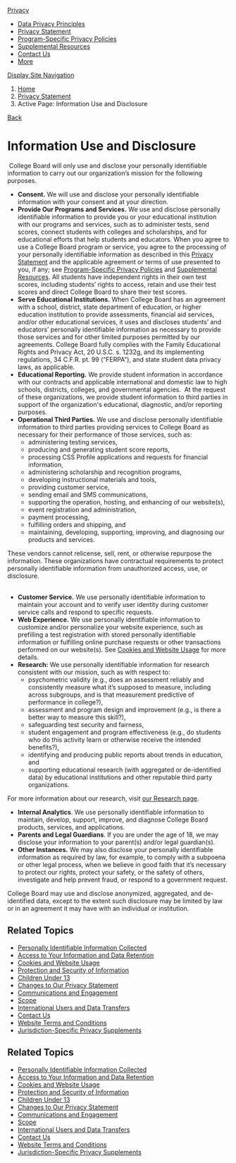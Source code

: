 [Privacy](https://privacy.collegeboard.org/)

* [Data Privacy Principles](https://privacy.collegeboard.org/data-privacy-principles)
* [Privacy Statement](https://privacy.collegeboard.org/privacy-statement)
* [Program-Specific Privacy Policies](https://privacy.collegeboard.org/program-specific-privacy-policies)
* [Supplemental Resources](https://privacy.collegeboard.org/supplemental-resources)
* [Contact Us](https://privacy.collegeboard.org/contact-us)
* [More](#)
    

[Display Site Navigation](#)

1. [Home](https://privacy.collegeboard.org/)
2. [Privacy Statement](https://privacy.collegeboard.org/privacy-statement)
3. Active Page: Information Use and Disclosure

[Back](#)

Information Use and Disclosure
==============================

 College Board will only use and disclose your personally identifiable information to carry out our organization’s mission for the following purposes.

* **Consent.** We will use and disclose your personally identifiable information with your consent and at your direction.
* **Provide Our Programs and Services.** We use and disclose personally identifiable information to provide you or your educational institution with our programs and services, such as to administer tests, send scores, connect students with colleges and scholarships, and for educational efforts that help students and educators. When you agree to use a College Board program or service, you agree to the processing of your personally identifiable information as described in this [Privacy Statement](https://privacy.collegeboard.org/node/186) and the applicable agreement or terms of use presented to you, if any; see [Program-Specific Privacy Policies](https://privacy.collegeboard.org/node/311) and [Supplemental Resources](https://privacy.collegeboard.org/node/241). All students have independent rights in their own test scores, including students’ rights to access, retain and use their test scores and direct College Board to share their test scores.
* **Serve Educational Institutions.** When College Board has an agreement with a school, district, state department of education, or higher education institution to provide assessments, financial aid services, and/or other educational services, it uses and discloses students’ and educators’ personally identifiable information as necessary to provide those services and for other limited purposes permitted by our agreements. College Board fully complies with the Family Educational Rights and Privacy Act, 20 U.S.C. s. 1232g, and its implementing regulations, 34 C.F.R. pt. 99 (“FERPA”), and state student data privacy laws, as applicable.
* **Educational Reporting.** We provide student information in accordance with our contracts and applicable international and domestic law to high schools, districts, colleges, and governmental agencies.  At the request of these organizations, we provide student information to third parties in support of the organization's educational, diagnostic, and/or reporting purposes.
* **Operational Third Parties.** We use and disclose personally identifiable information to third parties providing services to College Board as necessary for their performance of those services, such as:
    * administering testing services,
    * producing and generating student score reports,
    * processing CSS Profile applications and requests for financial information,
    * administering scholarship and recognition programs,
    * developing instructional materials and tools,
    * providing customer service,
    * sending email and SMS communications,
    * supporting the operation, hosting, and enhancing of our website(s),
    * event registration and administration,
    * payment processing,
    * fulfilling orders and shipping, and
    * maintaining, developing, supporting, improving, and diagnosing our products and services.

  
These vendors cannot relicense, sell, rent, or otherwise repurpose the information. These organizations have contractual requirements to protect personally identifiable information from unauthorized access, use, or disclosure.  
 

* **Customer Service.** We use personally identifiable information to maintain your account and to verify user identity during customer service calls and respond to specific requests.
* **Web Experience.** We use personally identifiable information to customize and/or personalize your website experience, such as prefilling a test registration with stored personally identifiable information or fulfilling online purchase requests or other transactions performed on our website(s). See [Cookies and Website Usage](https://privacy.collegeboard.org/node/51) for more details.
* **Research:** We use personally identifiable information for research consistent with our mission, such as with respect to:
    * psychometric validity (e.g., does an assessment reliably and consistently measure what it’s supposed to measure, including across subgroups, and is that measurement predictive of performance in college?),
    * assessment and program design and improvement (e.g., is there a better way to measure this skill?),
    * safeguarding test security and fairness,
    * student engagement and program effectiveness (e.g., do students who do this activity learn or otherwise receive the intended benefits?),
    * identifying and producing public reports about trends in education, and
    * supporting educational research (with aggregated or de-identified data) by educational institutions and other reputable third party organizations.

For more information about our research, visit [our Research page](https://research.collegeboard.org/).

* **Internal Analytics**. We use personally identifiable information to maintain, develop, support, improve, and diagnose College Board products, services, and applications.
* **Parents and Legal Guardians**. If you are under the age of 18, we may disclose your information to your parent(s) and/or legal guardian(s).
* **Other Instances.** We may also disclose your personally identifiable information as required by law, for example, to comply with a subpoena or other legal process, when we believe in good faith that it’s necessary to protect our rights, protect your safety, or the safety of others, investigate and help prevent fraud, or respond to a government request.

  

College Board may use and disclose anonymized, aggregated, and de-identified data, except to the extent such disclosure may be limited by law or in an agreement it may have with an individual or institution.

Related Topics
--------------

* [Personally Identifiable Information Collected](https://privacy.collegeboard.org/privacy-statement/personally-identifiable-info)
* [Access to Your Information and Data Retention](https://privacy.collegeboard.org/privacy-statement/info-access-data-retention)
* [Cookies and Website Usage](https://privacy.collegeboard.org/privacy-statement/cookies-do-not-track-signals)
* [Protection and Security of Information](https://privacy.collegeboard.org/privacy-statement/info-security)
* [Children Under 13](https://privacy.collegeboard.org/privacy-statement/children-under-13)
* [Changes to Our Privacy Statement](https://privacy.collegeboard.org/privacy-statement/changes)
* [Communications and Engagement](https://privacy.collegeboard.org/privacy-statement/communications-and-marketing)
* [Scope](https://privacy.collegeboard.org/privacy-statement/scope)
* [International Users and Data Transfers](https://privacy.collegeboard.org/privacy-statement/international-users-and-data-transfers)
* [Contact Us](https://privacy.collegeboard.org/privacy-statement/contact-us)
* [Website Terms and Conditions](https://privacy.collegeboard.org/privacy-statement/website-terms-conditions)
* [Jurisdiction-Specific Privacy Supplements](https://privacy.collegeboard.org/jurisdiction-supplements)

Related Topics
--------------

* [Personally Identifiable Information Collected](https://privacy.collegeboard.org/privacy-statement/personally-identifiable-info)
* [Access to Your Information and Data Retention](https://privacy.collegeboard.org/privacy-statement/info-access-data-retention)
* [Cookies and Website Usage](https://privacy.collegeboard.org/privacy-statement/cookies-do-not-track-signals)
* [Protection and Security of Information](https://privacy.collegeboard.org/privacy-statement/info-security)
* [Children Under 13](https://privacy.collegeboard.org/privacy-statement/children-under-13)
* [Changes to Our Privacy Statement](https://privacy.collegeboard.org/privacy-statement/changes)
* [Communications and Engagement](https://privacy.collegeboard.org/privacy-statement/communications-and-marketing)
* [Scope](https://privacy.collegeboard.org/privacy-statement/scope)
* [International Users and Data Transfers](https://privacy.collegeboard.org/privacy-statement/international-users-and-data-transfers)
* [Contact Us](https://privacy.collegeboard.org/privacy-statement/contact-us)
* [Website Terms and Conditions](https://privacy.collegeboard.org/privacy-statement/website-terms-conditions)
* [Jurisdiction-Specific Privacy Supplements](https://privacy.collegeboard.org/jurisdiction-supplements)